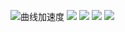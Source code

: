 ![曲线加速度](../../img/Physical/quxian-a.jpg)
![](../../img/Physical/question_quxian.jpg)
![](../../img/Physical/answer_quxian.jpg)
![](../../img/Physical/answer2_quxian.jpg)
![](../../img/Physical/answer3_quxian.jpg)